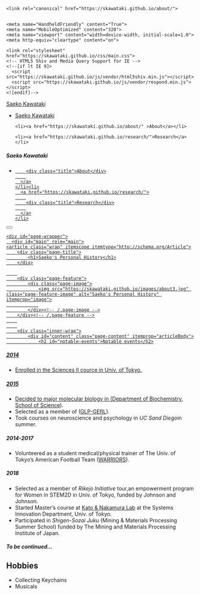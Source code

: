 
<html>
  <head>
    <meta charset="utf-8">
    <title>CV</title>
    <meta name="description" content="Who am I?">
    
    

    <link rel="canonical" href="https://skawataki.github.io/about/">

   
    <meta name="HandheldFriendly" content="True">
    <meta name="MobileOptimized" content="320">
    <meta name="viewport" content="width=device-width, initial-scale=1.0">
    <meta http-equiv="cleartype" content="on">

    <link rel="stylesheet" href="https://skawataki.github.io/css/main.css">
    <!-- HTML5 Shiv and Media Query Support for IE -->
    <!--[if lt IE 9]>
      <script src="https://skawataki.github.io/js/vendor/html5shiv.min.js"></script>
      <script src="https://skawataki.github.io/js/vendor/respond.min.js"></script>
    <![endif]-->

  </head>

  <body id="js-body">
   
  <div class="inner-wrap">
    <a href="https://skawataki.github.io/" class="site-title">Saeko Kawataki</a>
    <nav role="navigation" class="menu top-menu">
        <ul class="menu-item">
	<li class="home"><a href="/">Saeko Kawataki</a></li>
	
    
    <li><a href="https://skawataki.github.io/about/" >About</a></li>
    
    <li><a href="https://skawataki.github.io/research/">Research</a></li>
  
</ul>
  
  <h5>Saeko Kawataki<span></span></h5>
  <ul class="menu-item">
    <li>
      <a href="https://skawataki.github.io/about/">
        
        <div class="title">About</div>
        
      </a>
    </li><li>
      <a href="https://skawataki.github.io/research/">
        
        <div class="title">Research</div>
        
      </a>
    </li>
  </ul>
</nav>
<button type="button" id="js-menu-trigger" class="sliding-menu-button lines-button x2" role="button" aria-label="Toggle Navigation">
  <span class="nav-lines"></span>
</button>

<div id="js-menu-screen" class="menu-screen"></div>


    <div id="page-wrapper">
      <div id="main" role="main">
	<article class="wrap" itemscope itemtype="http://schema.org/Article">
		<div class="page-title">
			<h1>Saeko's Personal History</h1>
		</div>

		
		<div class="page-feature">
			<div class="page-image">
				<img src="https://skawataki.github.io/images/about3.jpg" class="page-feature-image" alt="Saeko's Personal History" itemprop="image">
				
			</div><!-- /.page-image -->
		</div><!-- /.page-feature -->
		
		
		<div class="inner-wrap">
			<div id="content" class="page-content" itemprop="articleBody">
				<h2 id="notable-events">Notable events</h2>

<h5 id="2014">2014</h5>
<ul>
  <li>Enrolled in the Sciences II cource in Univ. of Tokyo.</li>
</ul>

<h5 id="2015">2015</h5>
<ul>
  <li>Decided to major molecular biology in (<a href="http://www.bs.s.u-tokyo.ac.jp/biochem/">Department of Biochemistry, School of Science</a>).</li>
    <li>Selected as a member of  (<a href="https://www.glp.u-tokyo.ac.jp/en/">GLP-GEfIL</a>).</li>
  <li>Took courses on neuroscience and psychology in <em>UC Sand Diego</em>in summer.</li>
</ul>

<h5 id="2014-2017">2014-2017</h5>
<ul>
  <li>Volunteered as a student medical/physical trainer of The Univ. of Tokyo’s American Football Team (<a href="http://www.tokyowarriors.com/">WARRIORS</a>).</li>
</ul>

<h5 id="2018">2018</h5>
<ul>
  <li>Selected as a member of <em>Rikejo Initiative</em> tour,an empowerment program for Women in STEM2D in Univ. of Tokyo, funded by Johnson and Johnson.</li>
  <li>Started Master’s course at <a href="http://egeo1.geosys.t.u-tokyo.ac.jp/kato/">Kato &amp; Nakamura Lab</a> at the Systems Innovation Department, Univ. of Tokyo.</li>
  <li>Participated in <em>Shigen-Sozai Juku</em> (Mining &amp; Materials Processing Summer School) funded by The Mining and Materials Processing Institute of Japan.</li>
</ul>

<h5 id="to-be-continued">To be continued…</h5>

<h2 id="hobbies">Hobbies</h2>
<ul>
  <li>Collecting Keychains</li>
  <li>Musicals</li>
</ul>


  </body>

</html>

